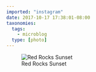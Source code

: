 ```yaml
---
imported: "instagram"
date: 2017-10-17 17:38:01-08:00
taxonomies:
  tags:
    - microblog
  type: [photo]
---
```

<figure>
  <img src="/media/images/photos/2017/10/1be9e087a74ca138fabc2562d8a101d4.jpg" title="Red Rocks Sunset"/>
  <figcaption>Red Rocks Sunset</figcaption>
</figure>

